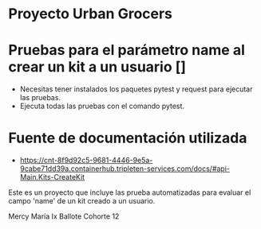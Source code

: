 # Proyecto Urban Grocers

# Pruebas para el parámetro name al crear un kit a un usuario []
- Necesitas tener instalados los paquetes pytest y request para ejecutar las pruebas.
- Ejecuta todas las pruebas con el comando pytest.

# Fuente de documentación utilizada 
- https://cnt-8f9d92c5-9681-4446-9e5a-9cabe71dd39a.containerhub.tripleten-services.com/docs/#api-Main.Kits-CreateKit


Este es un proyecto que incluye las prueba automatizadas para evaluar el campo 'name' de un kit creado a un usuario.


Mercy María Ix Ballote
Cohorte 12 
